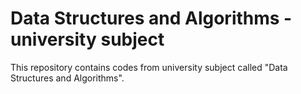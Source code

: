 # Data Structures and Algorithms - university subject

This repository contains codes from university subject called "Data Structures and Algorithms".
